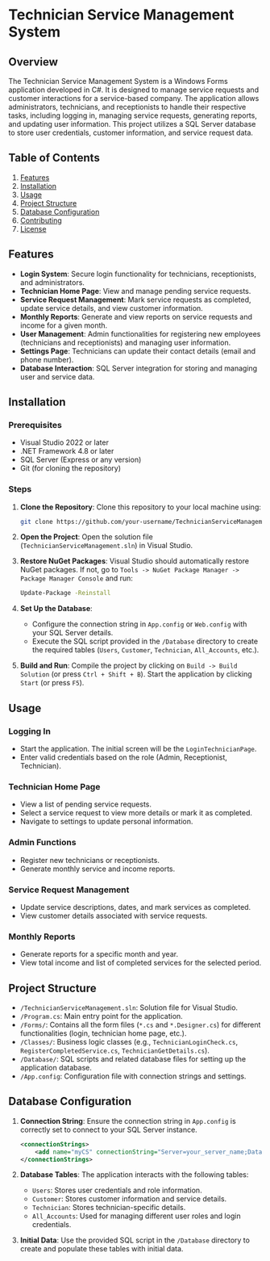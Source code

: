 # Technician Service Management System

## Overview

The Technician Service Management System is a Windows Forms application developed in C#. It is designed to manage service requests and customer interactions for a service-based company. The application allows administrators, technicians, and receptionists to handle their respective tasks, including logging in, managing service requests, generating reports, and updating user information. This project utilizes a SQL Server database to store user credentials, customer information, and service request data.

## Table of Contents

1. [Features](#features)
2. [Installation](#installation)
3. [Usage](#usage)
4. [Project Structure](#project-structure)
5. [Database Configuration](#database-configuration)
6. [Contributing](#contributing)
7. [License](#license)

## Features

- **Login System**: Secure login functionality for technicians, receptionists, and administrators.
- **Technician Home Page**: View and manage pending service requests.
- **Service Request Management**: Mark service requests as completed, update service details, and view customer information.
- **Monthly Reports**: Generate and view reports on service requests and income for a given month.
- **User Management**: Admin functionalities for registering new employees (technicians and receptionists) and managing user information.
- **Settings Page**: Technicians can update their contact details (email and phone number).
- **Database Interaction**: SQL Server integration for storing and managing user and service data.

## Installation

### Prerequisites

- Visual Studio 2022 or later
- .NET Framework 4.8 or later
- SQL Server (Express or any version)
- Git (for cloning the repository)

### Steps

1. **Clone the Repository**: Clone this repository to your local machine using:
   ```bash
   git clone https://github.com/your-username/TechnicianServiceManagement.git
   ```

2. **Open the Project**: Open the solution file (`TechnicianServiceManagement.sln`) in Visual Studio.

3. **Restore NuGet Packages**: Visual Studio should automatically restore NuGet packages. If not, go to `Tools -> NuGet Package Manager -> Package Manager Console` and run:
   ```bash
   Update-Package -Reinstall
   ```

4. **Set Up the Database**:
   - Configure the connection string in `App.config` or `Web.config` with your SQL Server details.
   - Execute the SQL script provided in the `/Database` directory to create the required tables (`Users`, `Customer`, `Technician`, `All_Accounts`, etc.).

5. **Build and Run**: Compile the project by clicking on `Build -> Build Solution` (or press `Ctrl + Shift + B`). Start the application by clicking `Start` (or press `F5`).

## Usage

### Logging In

- Start the application. The initial screen will be the `LoginTechnicianPage`.
- Enter valid credentials based on the role (Admin, Receptionist, Technician).

### Technician Home Page

- View a list of pending service requests.
- Select a service request to view more details or mark it as completed.
- Navigate to settings to update personal information.

### Admin Functions

- Register new technicians or receptionists.
- Generate monthly service and income reports.

### Service Request Management

- Update service descriptions, dates, and mark services as completed.
- View customer details associated with service requests.

### Monthly Reports

- Generate reports for a specific month and year.
- View total income and list of completed services for the selected period.

## Project Structure

- `/TechnicianServiceManagement.sln`: Solution file for Visual Studio.
- `/Program.cs`: Main entry point for the application.
- `/Forms/`: Contains all the form files (`*.cs` and `*.Designer.cs`) for different functionalities (login, technician home page, etc.).
- `/Classes/`: Business logic classes (e.g., `TechnicianLoginCheck.cs`, `RegisterCompletedService.cs`, `TechnicianGetDetails.cs`).
- `/Database/`: SQL scripts and related database files for setting up the application database.
- `/App.config`: Configuration file with connection strings and settings.

## Database Configuration

1. **Connection String**: Ensure the connection string in `App.config` is correctly set to connect to your SQL Server instance.
   ```xml
   <connectionStrings>
       <add name="myCS" connectionString="Server=your_server_name;Database=your_db_name;User Id=your_username;Password=your_password;" providerName="System.Data.SqlClient" />
   </connectionStrings>
   ```

2. **Database Tables**: The application interacts with the following tables:
   - `Users`: Stores user credentials and role information.
   - `Customer`: Stores customer information and service details.
   - `Technician`: Stores technician-specific details.
   - `All_Accounts`: Used for managing different user roles and login credentials.

3. **Initial Data**: Use the provided SQL script in the `/Database` directory to create and populate these tables with initial data.
